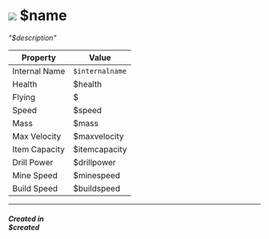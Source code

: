 # <img id="spr" src="/wiki/images/mech-icon-$internalname.png"></img> $name 


*"$description"*  

| Property      | Value |
| ----------- | ----------- |
|Internal Name|`$internalname`|
|Health|$health|
|Flying|$|
|Speed|$speed|
|Mass|$mass|
|Max Velocity|$maxvelocity|
|Item Capacity|$itemcapacity|
|Drill Power|$drillpower|
|Mine Speed|$minespeed|
|Build Speed|$buildspeed|

--- 

##### Created in <br>$created